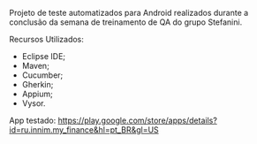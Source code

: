 Projeto de teste automatizados para Android realizados durante a conclusão da semana de treinamento de QA do grupo Stefanini.

Recursos Utilizados:
- Eclipse IDE;
- Maven;
- Cucumber;
- Gherkin;
- Appium;
- Vysor.

App testado: https://play.google.com/store/apps/details?id=ru.innim.my_finance&hl=pt_BR&gl=US